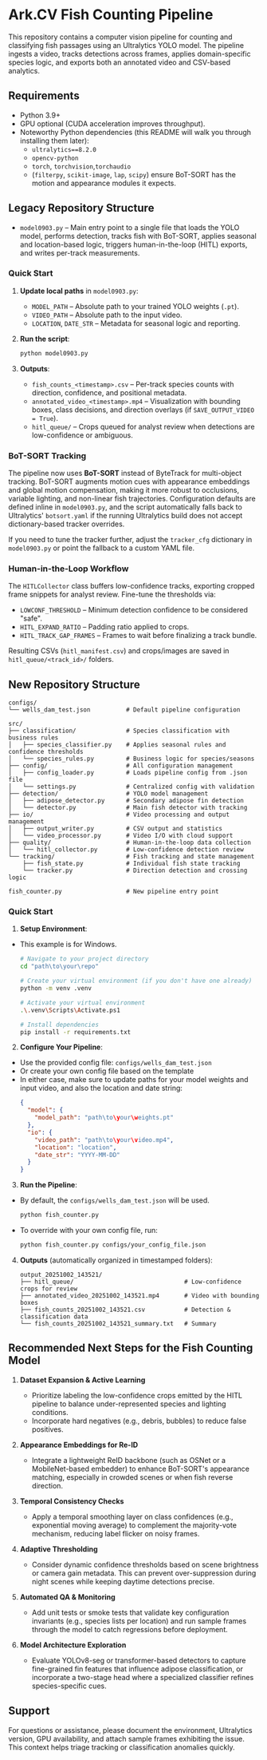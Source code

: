 # Ark.CV Fish Counting Pipeline

This repository contains a computer vision pipeline for counting and
classifying fish passages using an Ultralytics YOLO model. The pipeline ingests a
video, tracks detections across frames, applies domain-specific species logic,
and exports both an annotated video and CSV-based analytics.

## Requirements

- Python 3.9+
- GPU optional (CUDA acceleration improves throughput).
- Noteworthy Python dependencies (this README will walk you through installing them later):
  - `ultralytics==8.2.0`
  - `opencv-python`
  - `torch`, `torchvision`,`torchaudio`
  - (`filterpy`, `scikit-image`, `lap`, `scipy`) ensure
  BoT-SORT has the motion and appearance modules it expects.

## Legacy Repository Structure

- `model0903.py` – Main entry point to a single file that loads the YOLO model, performs
  detection, tracks fish with BoT-SORT, applies seasonal and location-based
  logic, triggers human-in-the-loop (HITL) exports, and writes per-track
  measurements.

### Quick Start

1. **Update local paths** in `model0903.py`:
   - `MODEL_PATH` – Absolute path to your trained YOLO weights (`.pt`).
   - `VIDEO_PATH` – Absolute path to the input video.
   - `LOCATION`, `DATE_STR` – Metadata for seasonal logic and reporting.

2. **Run the script**:
   ```bash
   python model0903.py
   ```

3. **Outputs**:
   - `fish_counts_<timestamp>.csv` – Per-track species counts with direction,
     confidence, and positional metadata.
   - `annotated_video_<timestamp>.mp4` – Visualization with bounding boxes,
     class decisions, and direction overlays (if `SAVE_OUTPUT_VIDEO = True`).
   - `hitl_queue/` – Crops queued for analyst review when detections are
     low-confidence or ambiguous.

### BoT-SORT Tracking

The pipeline now uses **BoT-SORT** instead of ByteTrack for multi-object
tracking. BoT-SORT augments motion cues with appearance embeddings and global
motion compensation, making it more robust to occlusions, variable lighting, and
non-linear fish trajectories. Configuration defaults are defined inline in
`model0903.py`, and the script automatically falls back to Ultralytics'
`botsort.yaml` if the running Ultralytics build does not accept dictionary-based
tracker overrides.

If you need to tune the tracker further, adjust the `tracker_cfg` dictionary in
`model0903.py` or point the fallback to a custom YAML file.

### Human-in-the-Loop Workflow

The `HITLCollector` class buffers low-confidence tracks, exporting cropped frame
snippets for analyst review. Fine-tune the thresholds via:

- `LOWCONF_THRESHOLD` – Minimum detection confidence to be considered "safe".
- `HITL_EXPAND_RATIO` – Padding ratio applied to crops.
- `HITL_TRACK_GAP_FRAMES` – Frames to wait before finalizing a track bundle.

Resulting CSVs (`hitl_manifest.csv`) and crops/images are saved in
`hitl_queue/<track_id>/` folders.

## New Repository Structure
```
configs/
└── wells_dam_test.json          # Default pipeline configuration

src/
├── classification/              # Species classification with business rules
│   ├── species_classifier.py    # Applies seasonal rules and confidence thresholds
│   └── species_rules.py         # Business logic for species/seasons
├── config/                      # All configuration management
│   ├── config_loader.py         # Loads pipeline config from .json file
│   └── settings.py              # Centralized config with validation
├── detection/                   # YOLO model management
│   ├── adipose_detector.py      # Secondary adipose fin detection
│   └── detector.py              # Main fish detector with tracking
├── io/                          # Video processing and output management
│   ├── output_writer.py         # CSV output and statistics
│   └── video_processor.py       # Video I/O with cloud support
├── quality/                     # Human-in-the-loop data collection
│   └── hitl_collector.py        # Low-confidence detection review
└── tracking/                    # Fish tracking and state management
    ├── fish_state.py            # Individual fish state tracking
    └── tracker.py               # Direction detection and crossing logic

fish_counter.py                  # New pipeline entry point
```

### Quick Start

1. **Setup Environment**:
  - This example is for Windows.
    ```bash
    # Navigate to your project directory
    cd "path\to\your\repo"

    # Create your virtual environment (if you don't have one already)
    python -m venv .venv

    # Activate your virtual environment
    .\.venv\Scripts\Activate.ps1

    # Install dependencies
    pip install -r requirements.txt
    ```

2. **Configure Your Pipeline**:
  - Use the provided config file: `configs/wells_dam_test.json`
  - Or create your own config file based on the template
  - In either case, make sure to update paths for your model weights and input video, and also the location and date string:
    ```json
    {
      "model": {
        "model_path": "path\to\your\weights.pt"
      },
      "io": {
        "video_path": "path\to\your\video.mp4",
        "location": "location",
        "date_str": "YYYY-MM-DD"
      }
    }
    ```

3. **Run the Pipeline**:
  - By default, the `configs/wells_dam_test.json` will be used.
    ```bash
    python fish_counter.py
    ```
  - To override with your own config file, run:
    ```bash
    python fish_counter.py configs/your_config_file.json
    ```

4. **Outputs** (automatically organized in timestamped folders):
    ```
    output_20251002_143521/
    ├── hitl_queue/                               # Low-confidence crops for review
    ├── annotated_video_20251002_143521.mp4       # Video with bounding boxes
    ├── fish_counts_20251002_143521.csv           # Detection & classification data
    └── fish_counts_20251002_143521_summary.txt   # Summary
    ```

## Recommended Next Steps for the Fish Counting Model

1. **Dataset Expansion & Active Learning**
   - Prioritize labeling the low-confidence crops emitted by the HITL pipeline
     to balance under-represented species and lighting conditions.
   - Incorporate hard negatives (e.g., debris, bubbles) to reduce false
     positives.

2. **Appearance Embeddings for Re-ID**
   - Integrate a lightweight ReID backbone (such as OSNet or a MobileNet-based
     embedder) to enhance BoT-SORT's appearance matching, especially in crowded
     scenes or when fish reverse direction.

3. **Temporal Consistency Checks**
   - Apply a temporal smoothing layer on class confidences (e.g., exponential
     moving average) to complement the majority-vote mechanism, reducing label
     flicker on noisy frames.

4. **Adaptive Thresholding**
   - Consider dynamic confidence thresholds based on scene brightness or camera
     gain metadata. This can prevent over-suppression during night scenes while
     keeping daytime detections precise.

5. **Automated QA & Monitoring**
   - Add unit tests or smoke tests that validate key configuration invariants
     (e.g., species lists per location) and run sample frames through the model
     to catch regressions before deployment.

6. **Model Architecture Exploration**
   - Evaluate YOLOv8-seg or transformer-based detectors to capture fine-grained
     fin features that influence adipose classification, or incorporate a
     two-stage head where a specialized classifier refines species-specific
     cues.

## Support

For questions or assistance, please document the environment, Ultralytics
version, GPU availability, and attach sample frames exhibiting the issue. This
context helps triage tracking or classification anomalies quickly.
